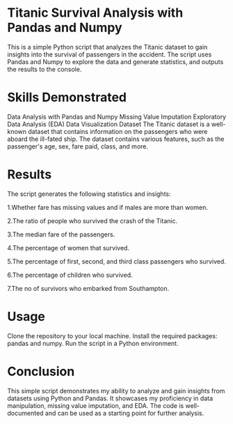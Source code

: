 # Titanic Survival Analysis with Pandas and Numpy
This is a simple Python script that analyzes the Titanic dataset to gain insights into the survival of passengers in the accident. The script uses Pandas and Numpy to explore the data and generate statistics, and outputs the results to the console.

# Skills Demonstrated
Data Analysis with Pandas and Numpy
Missing Value Imputation
Exploratory Data Analysis (EDA)
Data Visualization
Dataset
The Titanic dataset is a well-known dataset that contains information on the passengers who were aboard the ill-fated ship. The dataset contains various features, such as the passenger's age, sex, fare paid, class, and more.

# Results
The script generates the following statistics and insights:

1.Whether fare has missing values and if males are more than women.

2.The ratio of people who survived the crash of the Titanic.

3.The median fare of the passengers.

4.The percentage of women that survived.

5.The percentage of first, second, and third class passengers who survived.

6.The percentage of children who survived.

7.The no of survivors who embarked from Southampton.

# Usage
Clone the repository to your local machine.
Install the required packages: pandas and numpy.
Run the script in a Python environment.

# Conclusion
This simple script demonstrates my ability to analyze and gain insights from datasets using Python and Pandas. It showcases my proficiency in data manipulation, missing value imputation, and EDA. The code is well-documented and can be used as a starting point for further analysis.
